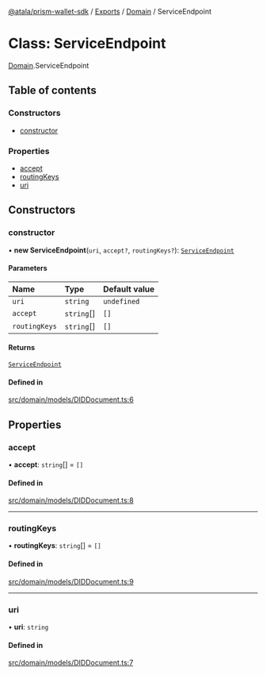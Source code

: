 [@atala/prism-wallet-sdk](../README.md) / [Exports](../modules.md) / [Domain](../modules/Domain.md) / ServiceEndpoint

# Class: ServiceEndpoint

[Domain](../modules/Domain.md).ServiceEndpoint

## Table of contents

### Constructors

- [constructor](Domain.ServiceEndpoint.md#constructor)

### Properties

- [accept](Domain.ServiceEndpoint.md#accept)
- [routingKeys](Domain.ServiceEndpoint.md#routingkeys)
- [uri](Domain.ServiceEndpoint.md#uri)

## Constructors

### constructor

• **new ServiceEndpoint**(`uri`, `accept?`, `routingKeys?`): [`ServiceEndpoint`](Domain.ServiceEndpoint.md)

#### Parameters

| Name | Type | Default value |
| :------ | :------ | :------ |
| `uri` | `string` | `undefined` |
| `accept` | `string`[] | `[]` |
| `routingKeys` | `string`[] | `[]` |

#### Returns

[`ServiceEndpoint`](Domain.ServiceEndpoint.md)

#### Defined in

[src/domain/models/DIDDocument.ts:6](https://github.com/input-output-hk/atala-prism-wallet-sdk-ts/blob/47ec1c8/src/domain/models/DIDDocument.ts#L6)

## Properties

### accept

• **accept**: `string`[] = `[]`

#### Defined in

[src/domain/models/DIDDocument.ts:8](https://github.com/input-output-hk/atala-prism-wallet-sdk-ts/blob/47ec1c8/src/domain/models/DIDDocument.ts#L8)

___

### routingKeys

• **routingKeys**: `string`[] = `[]`

#### Defined in

[src/domain/models/DIDDocument.ts:9](https://github.com/input-output-hk/atala-prism-wallet-sdk-ts/blob/47ec1c8/src/domain/models/DIDDocument.ts#L9)

___

### uri

• **uri**: `string`

#### Defined in

[src/domain/models/DIDDocument.ts:7](https://github.com/input-output-hk/atala-prism-wallet-sdk-ts/blob/47ec1c8/src/domain/models/DIDDocument.ts#L7)
